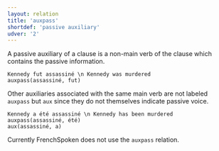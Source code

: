 ```yaml
---
layout: relation
title: 'auxpass'
shortdef: 'passive auxiliary'
udver: '2'
---
```


A passive auxiliary of a clause is a non-main verb of the clause which
contains the passive information.

~~~ sdparse
Kennedy fut assassiné \n Kennedy was murdered
auxpass(assassiné, fut)
~~~


Other auxiliaries associated with the same main verb are not labeled `auxpass` but `aux` since they do not themselves indicate passive voice.

~~~ sdparse
Kennedy a été assassiné \n Kennedy has been murdered
auxpass(assassiné, été)
aux(assassiné, a)
~~~

Currently FrenchSpoken does not use the `auxpass` relation. 
